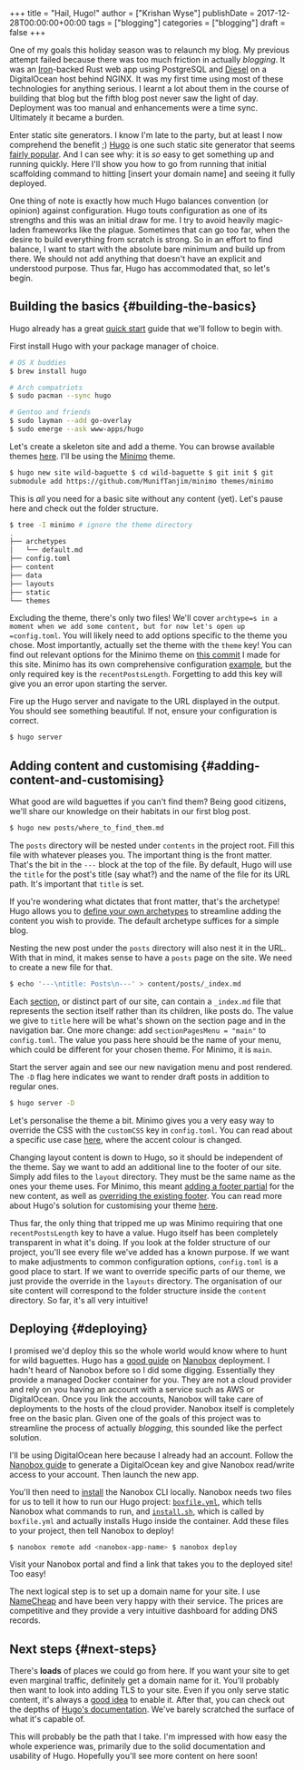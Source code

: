 +++
title = "Hail, Hugo!"
author = ["Krishan Wyse"]
publishDate = 2017-12-28T00:00:00+00:00
tags = ["blogging"]
categories = ["blogging"]
draft = false
+++

One of my goals this holiday season was to relaunch my blog. My previous attempt
failed because there was too much friction in actually _blogging_. It was an
[Iron](http://ironframework.io/)-backed Rust web app using PostgreSQL and [Diesel](http://diesel.rs/) on a DigitalOcean host
behind NGINX. It was my first time using most of these technologies for anything
serious. I learnt a lot about them in the course of building that blog but the
fifth blog post never saw the light of day.  Deployment was too manual and
enhancements were a time sync. Ultimately it became a burden.

Enter static site generators. I know I'm late to the party, but at least I now
comprehend the benefit ;) [Hugo](https://gohugo.io/) is one such static site generator that seems
[fairly popular](https://github.com/gohugoio/hugo/stargazers). And I can see why: it is _so_ easy to get something up and
running quickly.  Here I'll show you how to go from running that initial
scaffolding command to hitting [insert your domain name] and seeing it fully
deployed.

One thing of note is exactly how much Hugo balances convention (or opinion)
against configuration. Hugo touts configuration as one of its strengths and this
was an initial draw for me. I try to avoid heavily magic-laden frameworks like
the plague. Sometimes that can go too far, when the desire to build everything
from scratch is strong. So in an effort to find balance, I want to start with
the absolute bare minimum and build up from there. We should not add anything
that doesn't have an explicit and understood purpose. Thus far, Hugo has
accommodated that, so let's begin.


## Building the basics {#building-the-basics}

Hugo already has a great [quick start](https://gohugo.io/getting-started/quick-start/) guide that we'll follow to begin with.

First install Hugo with your package manager of choice.

```sh
# OS X buddies
$ brew install hugo

# Arch compatriots
$ sudo pacman --sync hugo

# Gentoo and friends
$ sudo layman --add go-overlay
$ sudo emerge --ask www-apps/hugo
```

Let's create a skeleton site and add a theme. You can browse available themes
[here](https://themes.gohugo.io/). I'll be using the
[Minimo](https://minimo.netlify.com/) theme.

```sh
$ hugo new site wild-baguette $ cd wild-baguette $ git init $ git
submodule add https://github.com/MunifTanjim/minimo themes/minimo
```

This is _all_ you need for a basic site without any content (yet). Let's pause
here and check out the folder structure.

```sh
$ tree -I minimo # ignore the theme directory
.
├── archetypes
│   └── default.md
├── config.toml
├── content
├── data
├── layouts
├── static
└── themes
```

Excluding the theme, there's only two files! We'll cover `archtype=s in a moment
when we add some content, but for now let's open up =config.toml`. You will
likely need to add options specific to the theme you chose. Most importantly,
actually set the theme with the `theme` key! You can find out relevant options
for the Minimo theme on [this commit](https://github.com/kwyse/personal-website/blob/b00c1f66a4a30f260347a8507d479f0c9fde36f9/config.toml) I made for this site. Minimo has its own
comprehensive configuration [example](https://themes.gohugo.io/theme/minimo/docs/example-config-toml/), but the only required key is the
`recentPostsLength`. Forgetting to add this key will give you an error upon
starting the server.

Fire up the Hugo server and navigate to the URL displayed in the output.  You
should see something beautiful. If not, ensure your configuration is correct.

```sh
$ hugo server
```


## Adding content and customising {#adding-content-and-customising}

What good are wild baguettes if you can't find them? Being good citizens, we'll
share our knowledge on their habitats in our first blog post.

```sh
$ hugo new posts/where_to_find_them.md
```

The `posts` directory will be nested under `contents` in the project root. Fill
this file with whatever pleases you. The important thing is the front
matter. That's the bit in the `---` block at the top of the file. By default,
Hugo will use the `title` for the post's title (say what?) and the name of the
file for its URL path. It's important that `title` is set.

If you're wondering what dictates that front matter, that's the archetype! Hugo
allows you to [define your own archetypes](https://gohugo.io/content-management/archetypes/) to streamline adding the content you
wish to provide. The default archetype suffices for a simple blog.

Nesting the new post under the `posts` directory will also nest it in the URL.
With that in mind, it makes sense to have a `posts` page on the site. We need to
create a new file for that.

```sh
$ echo '---\ntitle: Posts\n---' > content/posts/_index.md
```

Each [section](https://gohugo.io/content-management/sections/), or distinct part of our site, can contain a `_index.md` file that
represents the section itself rather than its children, like posts do.  The
value we give to `title` here will be what's shown on the section page and in
the navigation bar. One more change: add `sectionPagesMenu = "main"` to
`config.toml`. The value you pass here should be the name of your menu, which
could be different for your chosen theme. For Minimo, it is `main`.

Start the server again and see our new navigation menu and post rendered. The
`-D` flag here indicates we want to render draft posts in addition to regular
ones.

```sh
$ hugo server -D
```

Let's personalise the theme a bit. Minimo gives you a very easy way to override
the CSS with the `customCSS` key in `config.toml`. You can read about a specific
use case [here](https://discourse.gohugo.io/t/minimo-css-customization/7173/4), where the accent colour is changed.

Changing layout content is down to Hugo, so it should be independent of the
theme. Say we want to add an additional line to the footer of our site. Simply
add files to the `layout` directory. They must be the same name as the ones your
theme uses. For Minimo, this meant [adding a footer partial](https://github.com/kwyse/personal-website/blob/41e3702fa15589739e22f64870acb9c19e9a7322/layouts/partials/footer/attribution.html) for the new content,
as well as [overriding the existing footer](https://github.com/kwyse/personal-website/blob/41e3702fa15589739e22f64870acb9c19e9a7322/layouts/partials/footer.html). You can read more about Hugo's
solution for customising your theme [here](https://gohugo.io/themes/customizing/).

Thus far, the only thing that tripped me up was Minimo requiring that one
`recentPostsLength` key to have a value. Hugo itself has been completely
transparent in what it's doing. If you look at the folder structure of our
project, you'll see every file we've added has a known purpose. If we want to
make adjustments to common configuration options, `config.toml` is a good place
to start. If we want to override specific parts of our theme, we just provide
the override in the `layouts` directory. The organisation of our site content
will correspond to the folder structure inside the `content` directory. So far,
it's all very intuitive!


## Deploying {#deploying}

I promised we'd deploy this so the whole world would know where to hunt for wild
baguettes. Hugo has a [good guide](https://gohugo.io/hosting-and-deployment/deployment-with-nanobox/) on [Nanobox](https://nanobox.io/) deployment. I hadn't heard of
Nanobox before so I did some digging. Essentially they provide a managed Docker
container for you. They are not a cloud provider and rely on you having an
account with a service such as AWS or DigitalOcean.  Once you link the accounts,
Nanobox will take care of deployments to the hosts of the cloud
provider. Nanobox itself is completely free on the basic plan. Given one of the
goals of this project was to streamline the process of actually _blogging_, this
sounded like the perfect solution.

I'll be using DigitalOcean here because I already had an account. Follow the
[Nanobox guide](https://docs.nanobox.io/providers/hosting-accounts/digitalocean/) to generate a DigitalOcean key and give Nanobox read/write access
to your account. Then launch the new app.

You'll then need to [install](https://docs.nanobox.io/install/) the Nanobox CLI locally. Nanobox needs two files for
us to tell it how to run our Hugo project: [`boxfile.yml`](https://github.com/kwyse/personal-website/blob/65791863bff9abfd4c6e430ca38d601c90d9b61c/boxfile.yml), which tells Nanobox
what commands to run, and [`install.sh`](https://github.com/kwyse/personal-website/blob/65791863bff9abfd4c6e430ca38d601c90d9b61c/install.sh), which is called by `boxfile.yml` and
actually installs Hugo inside the container. Add these files to your project,
then tell Nanobox to deploy!

```sh
$ nanobox remote add <nanobox-app-name> $ nanobox deploy
```

Visit your Nanobox portal and find a link that takes you to the deployed site!
Too easy!

The next logical step is to set up a domain name for your site. I use [NameCheap](https://www.namecheap.com/)
and have been very happy with their service. The prices are competitive and they
provide a very intuitive dashboard for adding DNS records.


## Next steps {#next-steps}

There's **loads** of places we could go from here. If you want your site to get
even marginal traffic, definitely get a domain name for it.  You'll probably
then want to look into adding TLS to your site. Even if you only serve static
content, it's always a [good idea](https://security.stackexchange.com/questions/142496/which-security-measures-make-sense-for-a-static-web-site) to enable it. After that, you can check out the
depths of [Hugo's documentation](https://gohugo.io/documentation/). We've barely scratched the surface of what it's
capable of.

This will probably be the path that I take. I'm impressed with how easy the
whole experience was, primarily due to the solid documentation and usability of
Hugo. Hopefully you'll see more content on here soon!
